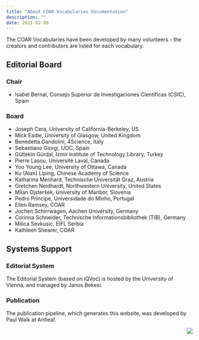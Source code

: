 ```yaml
---
title: "About COAR Vocabularies Documentation"
description: ""
date: 2021-02-08
---
```


The COAR Vocabularies have been developed by many volunteers - the creators and contributors are listed for each
vocabulary.

<div class="row">
    <div class="col">
        <h2>Editorial Board</h2>
        <h3>Chair</h3>
        <ul>
            <li>Isabel Bernal, Consejo Superior de Investigaciones Cientifícas (CSIC), Spain</li>
        </ul>
        <h3>Board</h3>
        <ul>
            <li>Joseph Cera, University of California-Berkeley, US</li>
            <li>Mick Eadie, University of Glasgow, United Kingdom</li>
            <li>Benedetta Gandolini, 4Science, Italy</li>
            <li>Sebastiano Giorgi, UOC, Spain</li>
            <li>Gültekin Gürdal, Izmir Institute of Technology Library, Turkey</li>
            <li>Pierre Lasou, Université Laval, Canada</li>
            <li>Yoo Young Lee, University of Ottawa, Canada</li>
            <li>Ku (Alan) Liping, Chinese Academy of Science</li>
            <li>Katharina Menhard, Technische Universität Graz, Austria</li>
            <li>Gretchen Neidhardt, Northwestern University, United States</li>
            <li>Milan Ojsteršek, University of Maribor, Slovenia</li>
            <li>Pedro Príncipe, Universidade do Minho, Portugal</li>
            <li>Ellen Ramsey, COAR</li>
            <li>Jochen Schirrwagen, Aachen University, Germany</li>
            <li>Corinna Schneider, Technische Informationsbibliothek (TIB), Germany</li>
            <li>Milica Sevkusic, EIFL Serbia</li>
            <li>Kathleen Shearer, COAR</li>
        </ul>
    </div>
    <div class="col">
        <h2>Systems Support</h2>
        <h3>Editorial System</h3>
        <p>The Editorial System (based on iQVoc) is hosted by the University of Vienna, and managed by Janos Bekesi.</p>
        <h3>Publication</h3>
        <p>The publication pipeline, which generates this website, was developed by Paul Walk at Antleaf.</p>
    </div>
</div>
<div class="row">
    <div class="col">
        <div style="text-align: right;">
            <img src="/images/antleaf_logo.png" style="max-width: 150px;"/>
        </div>
    </div>
</div>